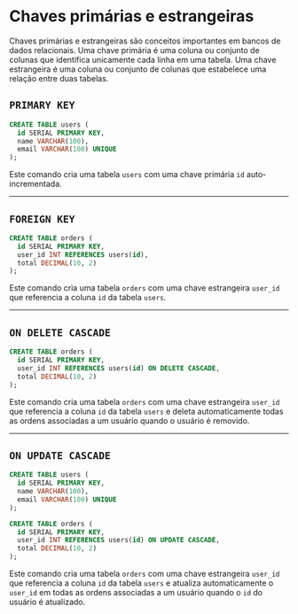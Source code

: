 # Chaves primárias e estrangeiras

Chaves primárias e estrangeiras são conceitos importantes em bancos de dados relacionais. Uma chave primária é uma coluna ou conjunto de colunas que identifica unicamente cada linha em uma tabela. Uma chave estrangeira é uma coluna ou conjunto de colunas que estabelece uma relação entre duas tabelas.

## `PRIMARY KEY`

```sql
CREATE TABLE users (
  id SERIAL PRIMARY KEY,
  name VARCHAR(100),
  email VARCHAR(100) UNIQUE
);
```

Este comando cria uma tabela `users` com uma chave primária `id` auto-incrementada.

---

## `FOREIGN KEY`

```sql
CREATE TABLE orders (
  id SERIAL PRIMARY KEY,
  user_id INT REFERENCES users(id),
  total DECIMAL(10, 2)
);
```

Este comando cria uma tabela `orders` com uma chave estrangeira `user_id` que referencia a coluna `id` da tabela `users`.

---

## `ON DELETE CASCADE`

```sql
CREATE TABLE orders (
  id SERIAL PRIMARY KEY,
  user_id INT REFERENCES users(id) ON DELETE CASCADE,
  total DECIMAL(10, 2)
);
```

Este comando cria uma tabela `orders` com uma chave estrangeira `user_id` que referencia a coluna `id` da tabela `users` e deleta automaticamente todas as ordens associadas a um usuário quando o usuário é removido.

---

## `ON UPDATE CASCADE`

```sql
CREATE TABLE users (
  id SERIAL PRIMARY KEY,
  name VARCHAR(100),
  email VARCHAR(100) UNIQUE
);

CREATE TABLE orders (
  id SERIAL PRIMARY KEY,
  user_id INT REFERENCES users(id) ON UPDATE CASCADE,
  total DECIMAL(10, 2)
);
```

Este comando cria uma tabela `orders` com uma chave estrangeira `user_id` que referencia a coluna `id` da tabela `users` e atualiza automaticamente o `user_id` em todas as ordens associadas a um usuário quando o `id` do usuário é atualizado.
